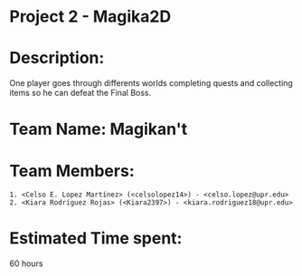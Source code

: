 # Project 2 - Magika2D

# Description: 
One player goes through differents worlds completing quests and collecting items
so he can defeat the Final Boss.

# Team Name: Magikan't

# Team Members: 
	1. <Celso E. Lopez Martínez> (<celsolopez14>) - <celso.lopez@upr.edu>
	2. <Kiara Rodríguez Rojas> (<Kiara2397>) - <kiara.rodriguez18@upr.edu>

# Estimated Time spent: 
  60 hours
